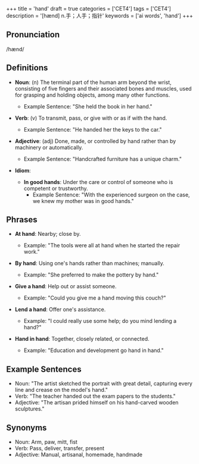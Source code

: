 +++
title = 'hand'
draft = true
categories = ['CET4']
tags = ['CET4']
description = '[hænd] n.手；人手；指针'
keywords = ['ai words', 'hand']
+++

## Pronunciation
/hænd/

## Definitions
- **Noun**: (n) The terminal part of the human arm beyond the wrist, consisting of five fingers and their associated bones and muscles, used for grasping and holding objects, among many other functions.
  - Example Sentence: "She held the book in her hand."
  
- **Verb**: (v) To transmit, pass, or give with or as if with the hand.
  - Example Sentence: "He handed her the keys to the car."
  
- **Adjective**: (adj) Done, made, or controlled by hand rather than by machinery or automatically.
  - Example Sentence: "Handcrafted furniture has a unique charm."

- **Idiom**: 
  - **In good hands**: Under the care or control of someone who is competent or trustworthy.
    - Example Sentence: "With the experienced surgeon on the case, we knew my mother was in good hands."

## Phrases
- **At hand**: Nearby; close by.
  - Example: "The tools were all at hand when he started the repair work."

- **By hand**: Using one's hands rather than machines; manually.
  - Example: "She preferred to make the pottery by hand."

- **Give a hand**: Help out or assist someone.
  - Example: "Could you give me a hand moving this couch?"

- **Lend a hand**: Offer one's assistance.
  - Example: "I could really use some help; do you mind lending a hand?"

- **Hand in hand**: Together, closely related, or connected.
  - Example: "Education and development go hand in hand."

## Example Sentences
- Noun: "The artist sketched the portrait with great detail, capturing every line and crease on the model's hand."
- Verb: "The teacher handed out the exam papers to the students."
- Adjective: "The artisan prided himself on his hand-carved wooden sculptures."

## Synonyms
- Noun: Arm, paw, mitt, fist
- Verb: Pass, deliver, transfer, present
- Adjective: Manual, artisanal, homemade, handmade
